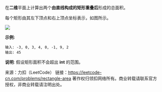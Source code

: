 在**二维**平面上计算出两个**由直线构成的矩形重叠后**形成的总面积。

每个矩形由其左下顶点和右上顶点坐标表示，如图所示。

![](https://github.com/Zhenghao-Liu/LeetCode_problem-and-solution/blob/master/0223.矩形面积/rectangle_area.png)

**示例:**
```
输入: -3, 0, 3, 4, 0, -1, 9, 2
输出: 45
```
**说明**: 假设矩形面积不会超出 **int** 的范围。

来源：力扣（LeetCode）
链接：https://leetcode-cn.com/problems/rectangle-area
著作权归领扣网络所有。商业转载请联系官方授权，非商业转载请注明出处。
